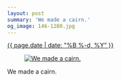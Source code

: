 ```yaml
---
layout: post
summary: 'We made a cairn.'
og_image: 146-1280.jpg
---
```


<div class="post">
 <time>
  <a href="/146">
   {{ page.date | date: "%B %-d, %Y" }}
  </a>
 </time>
 <a href="/146">
  <figure data-taken="11/7/2013">
   <img alt="We made a cairn." sizes="(min-width: 700px) 50vw, calc(100vw - 2rem)" src="{{ site.assets_url }}/146-640.jpg" srcset="{{ site.assets_url }}/146-1280.jpg 1280w, {{ site.assets_url }}/146-960.jpg 960w, {{ site.assets_url }}/146-640.jpg 640w, {{ site.assets_url }}/146-320.jpg 320w"/>
  </figure>
 </a>
 <span>
  We made a cairn.
 </span>
</div>
